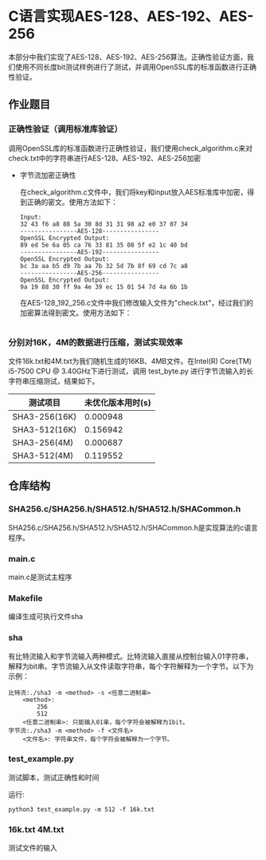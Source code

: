 # C语言实现AES-128、AES-192、AES-256

本部分中我们实现了AES-128、AES-192、AES-256算法。正确性验证方面，我们使用不同长度bit测试样例进行了测试，并调用OpenSSL库的标准函数进行正确性验证。

## 作业题目

### 正确性验证（调用标准库验证）

调用OpenSSL库的标准函数进行正确性验证，我们使用check_algorithm.c来对check.txt中的字符串进行AES-128、AES-192、AES-256加密


- 字节流加密正确性
  
  在check_algorithm.c文件中，我们将key和input放入AES标准库中加密，得到正确的密文。使用方法如下：

    ```
    Input:
    32 43 f6 a8 88 5a 30 8d 31 31 98 a2 e0 37 07 34 
    ----------------AES-128----------------
    OpenSSL Encrypted Output:
    89 ed 5e 6a 05 ca 76 33 81 35 08 5f e2 1c 40 bd 
    ----------------AES-192----------------
    OpenSSL Encrypted Output:
    bc 3a aa b5 d9 7b aa 7b 32 5d 7b 8f 69 cd 7c a8 
    ----------------AES-256----------------
    OpenSSL Encrypted Output:
    9a 19 88 30 ff 9a 4e 39 ec 15 01 54 7d 4a 6b 1b
    ```
    在AES-128_192_256.c文件中我们修改输入文件为"check.txt"，经过我们的加密算法得到密文。使用方法如下：
    ```
    
    ```


### 分别对16K，4M的数据进行压缩，测试实现效率

文件16k.txt和4M.txt为我们随机生成的16KB、4MB文件。在Intel(R) Core(TM) i5-7500 CPU @ 3.40GHz下进行测试，调用 test_byte.py 进行字节流输入的长字符串压缩测试，结果如下。

| 测试项目     | 未优化版本用时(s) |
| ----------- | ----------- |
| SHA3-256(16K)    | 0.000948 | 
| SHA3-512(16K)    | 0.156942 | 
| SHA3-256(4M)    | 0.000687 | 
| SHA3-512(4M)    | 0.119552 | 

## 仓库结构

### SHA256.c/SHA256.h/SHA512.h/SHA512.h/SHACommon.h

SHA256.c/SHA256.h/SHA512.h/SHA512.h/SHACommon.h是实现算法的c语言程序。

### main.c

main.c是测试主程序

### Makefile

编译生成可执行文件sha

### sha

有比特流输入和字节流输入两种模式。比特流输入直接从控制台输入01字符串，解释为bit串。字节流输入从文件读取字符串，每个字符解释为一个字节。以下为示例：

    比特流:./sha3 -m <method> -s <任意二进制串>
        <method>: 
            256 
            512
        <任意二进制串>: 只能输入01串，每个字符会被解释为1bit。
    字节流:./sha3 -m <method> -f <文件名>
        <文件名>: 字符串文件，每个字符会被解释为一个字节。

### test_example.py

测试脚本，测试正确性和时间

运行: 
    
    python3 test_example.py -m 512 -f 16k.txt

### 16k.txt 4M.txt

测试文件的输入